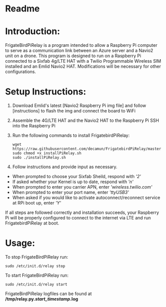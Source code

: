 # Readme

# Introduction:
FrigateBirdPiRelay is a program intended to allow a Raspberry Pi computer to serve as a communication link between an Azure server and a Navio2 unit on a drone. This program is designed to run on a Raspberry Pi connected to a Sixfab 4g/LTE HAT with a Twilio Programmable Wireless SIM installed and an Emlid Navio2 HAT. Modifications will be necessary for other configurations.


# Setup Instructions:
1. Download Emlid's latest [Navio2 Raspberry Pi img file] and follow [instructions] to flash the img and connect the board to WiFi
2. Assemble the 4G/LTE HAT and the Navio2 HAT to the Raspberry Pi
SSH into the Raspberry Pi
3. Run the following commands to install FrigatebirdPiRelay:

       wget https://raw.githubusercontent.com/decamun/FrigatebirdPiRelay/master/install/installPiRelay.sh
       sudo chmod +x installPiRelay.sh
       sudo ./installPiRelay.sh

4. Follow instructions and provide input as necessary.
  * When prompted to choose your Sixfab Sheild, respond with *'2'*
  * If asked whether your Kernel is up to date, respond with *'n'*
  * When prompted to enter you carrier APN, enter *'wireless.twilio.com'*
  * When prompted to enter your port name, enter *'ttyUSB3'*
  * When asked if you would like to activate autoconnect/reconnect service at RPi boot up, enter *'Y'*

If all steps are followed correctly and installation succeeds, your Raspberry Pi will be properly configured to connect to the internet via LTE and run FrigatebirdPiRelay at boot.

# Usage:


To stop FrigateBirdPiRelay run:

    sudo /etc/init.d/relay stop

To start FrigateBirdPiRelay run:

    sudo /etc/init.d/relay start

FrigateBirdPiRelay logfiles can be found at **/tmp/relay.py.*start_timestamp*.log**
